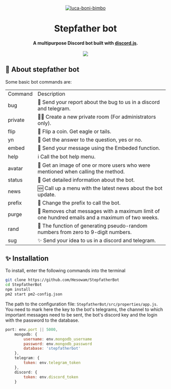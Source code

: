 <div align="center">
    </a>
    <a href="https://ibb.co/CmSvZpp"><img src="https://i.ibb.co/CmSvZpp/luca-boni-bimbo.jpg" alt="luca-boni-bimbo" border="0"></a>
    <h1>Stepfather bot</h1>
    <h4>A multipurpose Discord bot built with <a href="https://discord.js.org/#/" target="_blank">discord.js</a>.<br><br>
    <img src="https://www.codefactor.io/repository/github/hesowam/stepfatherbot/badge/master?s=bc6f6de950d55fc33d18c69b917a90a4ef72be86">
    </h4>
</div>

## 🤖 About stepfather bot
Some basic bot commands are:
<div align="center">
<table>
  <tr>
    <td>Command</td>
    <td>Description</td>
  </tr>
  <tr>
    <td>bug</td>
    <td>🐛 Send your report about the bug to us in a discord and telegram.</td>
  </tr>
    <tr>
    <td>private</td>
    <td>👨‍👧 Create a new private room (For administrators only).</td>
  </tr>
    <tr>
    <td>flip</td>
    <td>🐬 Flip a coin. Get eagle or tails.  </td>
  </tr>
    <tr>
    <td>yn</td>
    <td>🙋 Get the answer to the question, yes or no.</td>
  </tr>
    <tr>
    <td>embed</td>
    <td>💌 Send your message using the Embeded function.</td>
  </tr>
    <tr>
    <td>help</td>
    <td>ℹ️ Call the bot help menu.</td>
  </tr>
    <tr>
    <td>avatar</td>
    <td>📌 Get an image of one or more users who were mentioned when calling the method.</td>
  </tr>
    <tr>
    <td>status</td>
    <td>🚥 Get detailed information about the bot.</td>
  </tr>
    <tr>
    <td>news</td>
    <td>🆕 Call up a menu with the latest news about the bot update.</td>
  </tr>
    <tr>
    <td>prefix</td>
    <td> 📲 Change the prefix to call the bot.</td>
  </tr>
    <tr>
    <td>purge</td>
    <td>🍓 Removes chat messages with a maximum limit of one hundred emails and a maximum of two weeks.</td>
  </tr>
    <tr>
    <td>rand</td>
    <td>🦮 The function of generating pseudo-random numbers from zero to 9-digit numbers.</td>
  </tr>
    <tr>
    <td>sug</td>
    <td>✨ Send your idea to us in a discord and telegram.</td>
  </tr>
</table>
</div>

## ✨ Installation
To install, enter the following commands into the terminal
```bash
git clone https://github.com/Hesowam/StepfatherBot
cd StepfatherBot
npm install
pm2 start pm2-config.json
```
The path to the configuration file:  `StepfatherBot/src/properties/app.js`. 
You need to mark here the key to the bot's telegrams, the channel to which important messages need to be sent, the bot's discord key and the login with the password to the database.
```javascript
port: env.port || 5000,
    mongodb: {
        username: env.mongodb_username
        password: env.mongodb_password
        database: 'stepfatherbot'
    },
    telegram: {
        token: env.telegram_token
    },
    discord: {
        token: env.discord_token
    }
```
